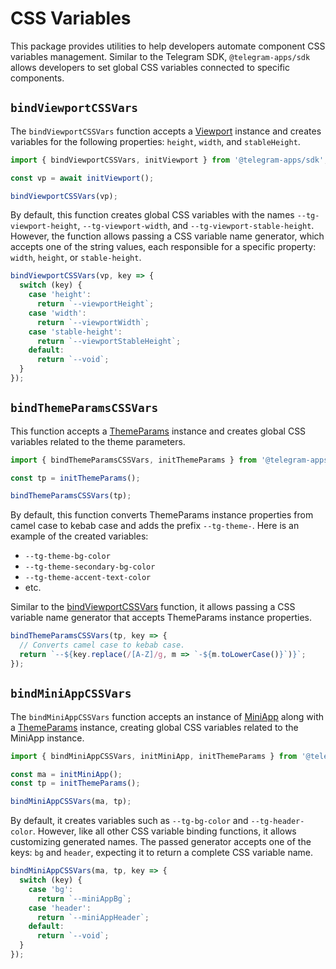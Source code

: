 # CSS Variables

This package provides utilities to help developers automate component CSS variables management.
Similar to the Telegram SDK, `@telegram-apps/sdk` allows developers to set global CSS variables connected
to specific components.

## `bindViewportCSSVars`

The `bindViewportCSSVars` function accepts a [Viewport](components/viewport.md) instance and creates
variables for the following properties: `height`, `width`, and `stableHeight`.

```ts
import { bindViewportCSSVars, initViewport } from '@telegram-apps/sdk';

const vp = await initViewport();

bindViewportCSSVars(vp);
```

By default, this function creates global CSS variables with the
names `--tg-viewport-height`, `--tg-viewport-width`, and `--tg-viewport-stable-height`. However, the
function allows passing a CSS variable name generator, which accepts one of the string values, each
responsible for a specific property: `width`, `height`, or `stable-height`.

```ts
bindViewportCSSVars(vp, key => {
  switch (key) {
    case 'height':
      return `--viewportHeight`;
    case 'width':
      return `--viewportWidth`;
    case 'stable-height':
      return `--viewportStableHeight`;
    default:
      return `--void`;
  }
});
```

## `bindThemeParamsCSSVars`

This function accepts a [ThemeParams](components/theme-params.md) instance and creates global CSS
variables related to the theme parameters.

```ts
import { bindThemeParamsCSSVars, initThemeParams } from '@telegram-apps/sdk';

const tp = initThemeParams();

bindThemeParamsCSSVars(tp);
```

By default, this function converts ThemeParams instance properties from camel case to kebab case and
adds the prefix `--tg-theme-`. Here is an example of the created variables:

- `--tg-theme-bg-color`
- `--tg-theme-secondary-bg-color`
- `--tg-theme-accent-text-color`
- etc.

Similar to the [bindViewportCSSVars](#bindViewportCSSVars) function, it allows passing a CSS
variable name generator that accepts ThemeParams instance properties.

```ts
bindThemeParamsCSSVars(tp, key => {
  // Converts camel case to kebab case.
  return `--${key.replace(/[A-Z]/g, m => `-${m.toLowerCase()}`)}`;
});
```

## `bindMiniAppCSSVars`

The `bindMiniAppCSSVars` function accepts an instance of [MiniApp](components/mini-app.md) along
with a [ThemeParams](components/theme-params.md) instance, creating global CSS variables related to
the MiniApp instance.

```ts
import { bindMiniAppCSSVars, initMiniApp, initThemeParams } from '@telegram-apps/sdk';

const ma = initMiniApp();
const tp = initThemeParams();

bindMiniAppCSSVars(ma, tp);
```

By default, it creates variables such as `--tg-bg-color` and `--tg-header-color`. However, like all
other CSS variable binding functions, it allows customizing generated names. The passed generator
accepts one of the keys: `bg` and `header`, expecting it to return a complete CSS variable name.

```ts
bindMiniAppCSSVars(ma, tp, key => {
  switch (key) {
    case 'bg':
      return `--miniAppBg`;
    case 'header':
      return `--miniAppHeader`;
    default:
      return `--void`;
  }
});
```